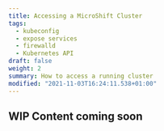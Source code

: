 ```yaml
---
title: Accessing a MicroShift Cluster
tags:
  - kubeconfig
  - expose services
  - firewalld
  - Kubernetes API
draft: false
weight: 2
summary: How to access a running cluster
modified: "2021-11-03T16:24:11.538+01:00"
---
```


## WIP Content coming soon
